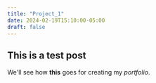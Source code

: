 ```yaml
---
title: "Project_1"
date: 2024-02-19T15:10:00-05:00
draft: false
---
```


## This is a test post

We'll see how **this** goes for creating my *portfolio*.
